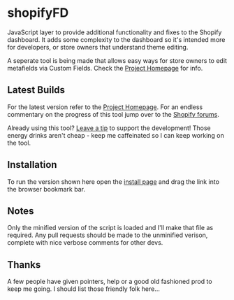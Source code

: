 shopifyFD
=========

JavaScript layer to provide additional functionality and fixes to the Shopify dashboard. It adds some complexity to the dashboard so it's intended more for developers, or store owners that understand theme editing.

A seperate tool is being made that allows easy ways for store owners to edit metafields via Custom Fields. Check the [Project Homepage](http://shopify.freakdesign.com.au) for info. 

Latest Builds
-------------

For the latest version refer to the [Project Homepage](http://shopify.freakdesign.com.au). For an endless commentary on the progress of this tool jump over to the [Shopify forums](http://ecommerce.shopify.com/c/shopify-discussion/t/tool-to-add-new-dashboard-features-151067).

Already using this tool? [Leave a tip](http://shopify.freakdesign.com.au/#donate) to support the development! Those energy drinks aren't cheap - keep me caffeinated so I can keep working on the tool.


Installation
------------

To run the version shown here open the [install page](https://rawgithub.com/freakdesign/shopifyFD/master/installation.html) and drag the link into the browser bookmark bar.

Notes
------------

Only the minified version of the script is loaded and I'll make that file as required. Any pull requests should be made to the unminified verison, complete with nice verbose comments for other devs. 


Thanks
------

A few people have given pointers, help or a good old fashioned prod to keep me going. I should list those friendly folk here...

